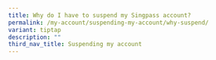 ```yaml
---
title: Why do I have to suspend my Singpass account?
permalink: /my-account/suspending-my-account/why-suspend/
variant: tiptap
description: ""
third_nav_title: Suspending my account
---
```

